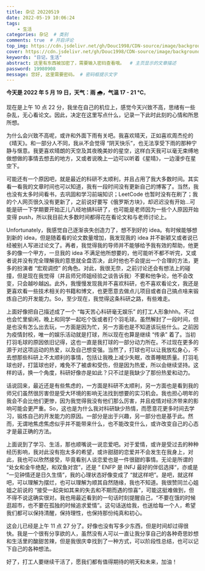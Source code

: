 ```yaml
---
title: 杂记 20220519
date: 2022-05-19 10:06:24
tags: 
    - 生活
categories: 杂记  # 类别
comments: true  # 开启评论
top_img: https://cdn.jsdelivr.net/gh/Douc1998/CDN-source/image/background/other1.jpeg  # 文章页头部图片
cover: https://cdn.jsdelivr.net/gh/Douc1998/CDN-source/image/background/other1.jpeg  # 主页中显示的文章封面图片
keywords: "日记，生活"
abstract: 这里有东西被加密了，需要输入密码查看哦。  # 主页显示的文章描述
password: 19980908
message: 您好, 这里需要密码。 # 密码框提示文字
---
```


**今天是 2022 年 5 月 19 日，天气：雨 🌧️，气温 17 - 21 °C**。

现在是上午 10 点 22 分，我坐在自己的机位上，感觉今天兴致不高，思绪有一些杂乱，无心看论文。因此，决定在这里写点什么，记录一下此时此刻的心情和所思所想。

为什么会兴致不高呢，或许和外面下雨有关吧。我喜欢晴天，正如喜欢周杰伦的《晴天》。和一部分人不同，我从不会觉得 “阴天快乐”，也无法享受下雨的那种宁静与惬意。我更喜欢晴朗的天空及其夜晚美妙的星空，这样白天我可以毫无束缚地做想做的事情去想去的地方，又或者说晚上一边可以听着《星晴》，一边漫步在星空下。

可能还有一个原因吧，就是最近的科研不太顺利，并且占用了我大多数时间。其实看一看我的文章时间也可以知道，我有一段时间没有更新自己的博客了。当然，我也没有太多时间看书，去巩固和学习前端知识；LeetCode 也暂时没有在刷了；我的个人网页很久没有更新了，之前说好要写《俄罗斯方块》，却迟迟没有开始...可能是研一下学期要开始正儿八经地搞科研了，也可能是老师因为一些个人原因开始变得 push，所以我目前大多数时间都得花在看论文和与老师讨论上。

Unfortunately，我感觉自己逐渐丧失创造力了，想不到好的 idea。有时候能够想到新的 idea，但是随着看的论文数量增加，我发现我的 idea 并不新颖又或者说已经被别人写进过论文了。再者，我觉得我的导师并不能够给予我有效的帮助，他更多的像一个甲方，一旦我的 idea 不满足他所想要的，他可能听不都不听完，又或者说并没有完全理解我的意思就全盘否决，此时他也不会提出一个合理的方法，更多的扮演者 “宏观调控” 的角色。对此，我很无奈，之前讨论还会有想法上的碰撞，但是现在我觉得（并且师兄师姐经验之谈告诉我）不要和他争论，他不会改变，只会越吵越凶。此外，我慢慢发现我并不喜欢科研，也不喜欢看论文，我还是更喜欢看一些技术相关的书籍和博文，也更愿意去做点儿项目或者自己搞点啥来锻炼自己的开发能力。So，至少现在，我觉得这条科研之路，有些难走。

上面好像把自己描述成了一个 “每天苦心科研毫无娱乐” 的打工人形象hhh。不过也会忙里偷闲，晚上和同学一起吃个饭或者打个羽毛球。虽然解封了一段时间，但是也没有怎么出去玩，一方面是因为忙，另一方面也是不知道该玩些什么。之前因为疫情封校，唯一的娱乐活动就是打球，所以现在也算是继续 “传承” 着了。当初打羽毛球的原因依旧记得，这也一直是我打球的一部分动力所在。不过现在更多的源于对这项运动的热爱，以及自己想变强。当然了，打球也可以让我放松身心，不去想那些科研上不太顺利的事情，包括让我晚上减少失眠，改善睡眠质量。打羽毛球也好，打篮球也好，难免不了被虐和受伤，但是因为热爱，所以会继续坚持。这样的话，换一个角度，科研好像亦是如此？只不过是我缺少了那份热爱和动力。

话说回来，最近还是有些焦虑的，一方面是科研不太顺利，另一方面也是看到我的师兄们虽然很厉害但是受大环境的影响无法找到想要的实习机会。我也担心明年的我会不会比他们更惨，因为我觉得我没有他们那么厉害，并且疫情对经济带来的影响可能会更严重。So，这也是为什么我对科研缺少热情，而愿意花更多时间去学习，锻炼自己的开发能力的原因。一部分是出于兴趣，另一部分也是基于此。然而，无谓地焦虑焦虑似乎并不能带来什么，也不能改变什么，或许改变自己的心态才是最正确的方法。

上面说到了学习、生活，那也顺嘴说一说恋爱吧。对于爱情，或许是受过去的种种经历影响，我对此没有抱太多的希望，或许甜甜的恋爱并不会发生在我身上，对此，我也可以欣然接受，毕竟看别人谈恋爱也是一件很甜的事情。无论是所谓的 “处女和金牛绝配，和双鱼对宫”，还是 “ ENFP 是 INFJ 最好的伴侣选择“，亦或是 “一见钟情还是日久生情”，我的心理状态好像变成了 “就这样吧”。是吧，就这样吧，可以理解为摆烂，也可以理解为顺其自然随缘，我也不知道。我很赞同兰心姐姐之前说的 “接受一起突如其来的失去和不期而遇的惊喜”，可能这挺难做到，但不得不说这确实很对。我也用最近看到的一句话时刻提醒自己，“不要在饿的时候逛超市，也不要在孤独的时候追求爱情”。这句话送给我，也送给每一个人，希望我们都可以保持清醒，保持理性，也保持那份纯真和初心。

这会儿已经是上午 11 点 27 分了。好像也没有写多少东西，但是时间却过得很快。我是一个很有分享欲的人，虽然没有人可以一直让我分享自己的各种奇思妙想和生活里的酸甜苦辣，但是我很庆幸找到了一种方式，可以阶段性总结，也可以记下自己的各种想法。

好了，打工人要继续干活了，愿我们都有值得期待的明天和未来，加油！





